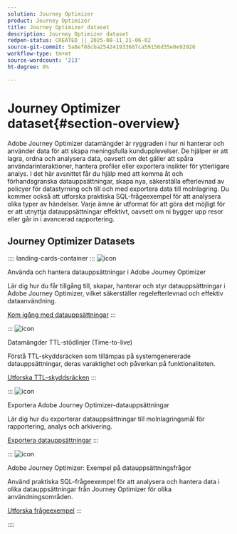 ```yaml
---
solution: Journey Optimizer
product: Journey Optimizer
title: Journey Optimizer dataset
description: Journey Optimizer dataset
redpen-status: CREATED_||_2025-08-11_21-06-02
source-git-commit: 5a8ef88cba254241933607ca59156d35e0e92926
workflow-type: tm+mt
source-wordcount: '213'
ht-degree: 0%

---
```



# Journey Optimizer dataset{#section-overview}

Adobe Journey Optimizer datamängder är ryggraden i hur ni hanterar och använder data för att skapa meningsfulla kundupplevelser. De hjälper er att lagra, ordna och analysera data, oavsett om det gäller att spåra användarinteraktioner, hantera profiler eller exportera insikter för ytterligare analys. I det här avsnittet får du hjälp med att komma åt och förhandsgranska datauppsättningar, skapa nya, säkerställa efterlevnad av policyer för datastyrning och till och med exportera data till molnlagring. Du kommer också att utforska praktiska SQL-frågeexempel för att analysera olika typer av händelser. Varje ämne är utformat för att göra det möjligt för er att utnyttja datauppsättningar effektivt, oavsett om ni bygger upp resor eller går in i avancerad rapportering.

## Journey Optimizer Datasets

:::: landing-cards-container
:::
![icon](https://cdn.experienceleague.adobe.com/icons/circle-play.svg?lang=sv-SE)

Använda och hantera datauppsättningar i Adobe Journey Optimizer

Lär dig hur du får tillgång till, skapar, hanterar och styr datauppsättningar i Adobe Journey Optimizer, vilket säkerställer regelefterlevnad och effektiv dataanvändning.

[Kom igång med datauppsättningar](../using/data/get-started-datasets.md)
:::

:::
![icon](https://cdn.experienceleague.adobe.com/icons/shield-halved.svg?lang=sv-SE)

Datamängder TTL-stödlinjer (Time-to-live)

Förstå TTL-skyddsräcken som tillämpas på systemgenererade datauppsättningar, deras varaktighet och påverkan på funktionaliteten.

[Utforska TTL-skyddsräcken](../using/data/datasets-ttl.md)
:::

:::
![icon](https://cdn.experienceleague.adobe.com/icons/list-check.svg?lang=sv-SE)

Exportera Adobe Journey Optimizer-datauppsättningar

Lär dig hur du exporterar datauppsättningar till molnlagringsmål för rapportering, analys och arkivering.

[Exportera datauppsättningar](../using/data/export-datasets.md)
:::

:::
![icon](https://cdn.experienceleague.adobe.com/icons/code-branch.svg?lang=sv-SE)

Adobe Journey Optimizer: Exempel på datauppsättningsfrågor

Använd praktiska SQL-frågeexempel för att analysera och hantera data i olika datauppsättningar från Journey Optimizer för olika användningsområden.

[Utforska frågeexempel](../using/data/datasets-query-examples.md)
:::

::::
